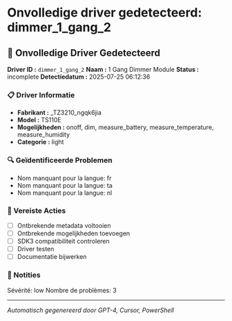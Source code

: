 # Onvolledige driver gedetecteerd: dimmer_1_gang_2

## 🚨 Onvolledige Driver Gedetecteerd

**Driver ID :** `dimmer_1_gang_2`
**Naam :** 1 Gang Dimmer Module
**Status :** incomplete
**Detectiedatum :** 2025-07-25 06:12:36

### 📋 Driver Informatie
- **Fabrikant :** _TZ3210_ngqk6jia
- **Model :** TS110E
- **Mogelijkheden :** onoff, dim, measure_battery, measure_temperature, measure_humidity
- **Categorie :** light

### 🔍 Geïdentificeerde Problemen
- Nom manquant pour la langue: fr
- Nom manquant pour la langue: ta
- Nom manquant pour la langue: nl

### 🎯 Vereiste Acties
- [ ] Ontbrekende metadata voltooien
- [ ] Ontbrekende mogelijkheden toevoegen
- [ ] SDK3 compatibiliteit controleren
- [ ] Driver testen
- [ ] Documentatie bijwerken

### 📝 Notities
Sévérité: low
Nombre de problèmes: 3

---
*Automatisch gegenereerd door GPT-4, Cursor, PowerShell*

